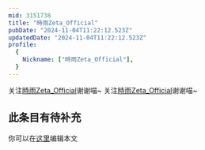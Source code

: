```yaml
---
mid: 3151738
title: "時雨Zeta_Official"
pubDate: "2024-11-04T11:22:12.523Z"
updatedDate: "2024-11-04T11:22:12.523Z"
profile:
  {
    Nickname: ["時雨Zeta_Official"],
  }
---
```


关注[時雨Zeta_Official](https://space.bilibili.com/3151738)谢谢喵~ 关注[時雨Zeta_Official](https://space.bilibili.com/3151738)谢谢喵~

## 此条目有待补充
你可以在[这里](https://github.com/Yuhanawa/VTuber.ICU-Content/edit/master/v/時雨Zeta_Official/index.md)编辑本文
